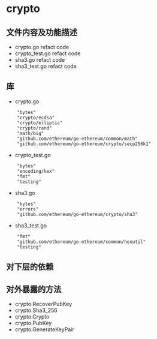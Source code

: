 # crypto
## 文件内容及功能描述
* crypto.go
refact code
* crypto_test.go
refact code
* sha3.go
refact code
* sha3_test.go
refact code

## 库
* crypto.go
```
	"bytes"
	"crypto/ecdsa"
	"crypto/elliptic"
	"crypto/rand"
	"math/big"
	"github.com/ethereum/go-ethereum/common/math"
	"github.com/ethereum/go-ethereum/crypto/secp256k1"
```
* crypto_test.go
```
	"bytes"
	"encoding/hex"
	"fmt"
	"testing"
```
* sha3.go
```
	"bytes"
	"errors"
	"github.com/ethereum/go-ethereum/crypto/sha3"
```
* sha3_test.go
```
	"fmt"
	"github.com/ethereum/go-ethereum/common/hexutil"
	"testing"
```

## 对下层的依赖

## 对外暴露的方法
* crypto.RecoverPubKey
* crypto.Sha3_256
* crypto.Crypto
* crypto.PubKey
* crypto.GenerateKeyPair
